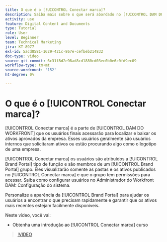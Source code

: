 ```yaml
---
title: O que é o [!UICONTROL Conectar marca]?
description: Saiba mais sobre o que será abordado no [!UICONTROL DAM DO WORKFRONT] Administrador, Parte 3 Curso de personalização do Brand Connect.
activity: use
feature: Digital Content and Documents
type: Tutorial
role: User
level: Beginner
team: Technical Marketing
jira: KT-8977
exl-id: 5acd8581-1629-421c-867e-cefbeb214832
doc-type: video
source-git-commit: 6c31f8d2e98ad8cd1880cd03ec0b0e6c0fd9ec09
workflow-type: tm+mt
source-wordcount: '152'
ht-degree: 0%

---
```


# O que é o [!UICONTROL Conectar marca]?

[!UICONTROL Conectar marca] é a parte de [!UICONTROL DAM DO WORKFRONT] que os usuários finais acessarão para localizar e baixar os ativos aprovados da empresa. Esses usuários geralmente são usuários internos que solicitaram ativos ou estão procurando algo como o logotipo de uma empresa.

[!UICONTROL Conectar marca] os usuários são atribuídos a [!UICONTROL Brand Portal] tipo de função e são membros de um [!UICONTROL Brand Portal] grupo. Eles visualizarão somente as pastas e os ativos publicados no [!UICONTROL Conectar marca] e que o grupo tem permissões para acessar. Saiba como configurar usuários no Administrador do Workfront DAM: Configuração do sistema.

<!-- Need the cross-reference link to other LP, mentioned above -->

Personalize a aparência da [!UICONTROL Brand Portal] para ajudar os usuários a encontrar o que precisam rapidamente e garantir que os ativos mais recentes estejam facilmente disponíveis.

Neste vídeo, você vai:

* Obtenha uma introdução ao [!UICONTROL Conectar marca] curso

>[!VIDEO](https://video.tv.adobe.com/v/335240/?quality=12&learn=on)

<!-- Learn more graphic and link to article, below
* Workfront DAM within Workfront
 -->
